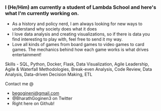 ### I (He/Him) am currently a student of Lambda School and here's what I'm currently working on.

- As a history and policy nerd, I am always looking for new ways to understand why society does what it does 
- I love data analysis and creating visualizations, so if there is data you find interesting to play with, feel free to send it my way.
- Love all kinds of games from board games to video games to card games. The mechanics behind how each game works is what drives entertainment!

Skills - 
SQL, Python, Docker, Flask, Data Visualization, Agile Leadership, Agile & Waterfall Methodologies, 
Break-even Analysis, Code Review, Data Analysis, Data-driven Decision Making, ETL

Contact me @ 
- begogineni@gmail.com 
- @BharathGoginen3 on Twitter
- Right here on Github!
